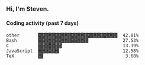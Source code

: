 ### Hi, I'm Steven.

#### Coding activity (past 7 days)
```
other       ▓▓▓▓▓▓▓▓▓▓▓▓▓▓▓▓▓▓▓▓▓▓▓▓▓▓▓▓▓▓  42.81%
Bash        ▓▓▓▓▓▓▓▓▓▓▓▓▓▓▓▓▓▓▓             27.53%
C           ▓▓▓▓▓▓▓▓▓                       13.39%
JavaScript  ▓▓▓▓▓▓▓▓                        12.58%
TeX         ▓▓                               3.68%
```
